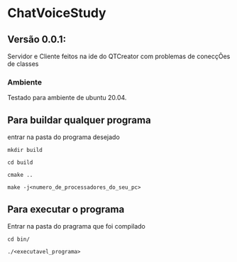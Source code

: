 # ChatVoiceStudy

## Versão 0.0.1: 

Servidor e Cliente feitos na ide do QTCreator com problemas de conecçÕes de classes

### Ambiente
Testado para ambiente de ubuntu 20.04.

## Para buildar qualquer programa

entrar na pasta do programa desejado

```
mkdir build

cd build

cmake ..

make -j<numero_de_processadores_do_seu_pc>
```

## Para executar o programa

Entrar na pasta do pragrama que foi compilado

```
cd bin/

./<executavel_programa>
```

